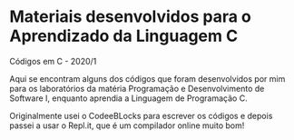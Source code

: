 # Materiais desenvolvidos para o Aprendizado da Linguagem C
Códigos em C - 2020/1


Aqui se encontram alguns dos códigos que foram desenvolvidos por mim para os laboratórios
da matéria Programação e Desenvolvimento de Software I, enquanto aprendia a Linguagem de Programação C.

Originalmente usei o CodeeBLocks para escrever os códigos e depois passei a usar o Repl.it, que é um compilador online muito bom!
